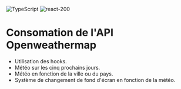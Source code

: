 ![TypeScript](https://user-images.githubusercontent.com/43074465/106958667-f66bf880-6739-11eb-95fe-3e50b94a997b.png)
![react-200](https://user-images.githubusercontent.com/43074465/105323367-57d48900-5bca-11eb-8cc8-66723fa2e6d6.png)
# Consomation de l'API Openweathermap 
- Utilisation des hooks.
- Météo sur les cinq prochains jours.
- Météo en fonction de la ville ou du pays.
- Système de changement de fond d'écran en fonction de la météo.
